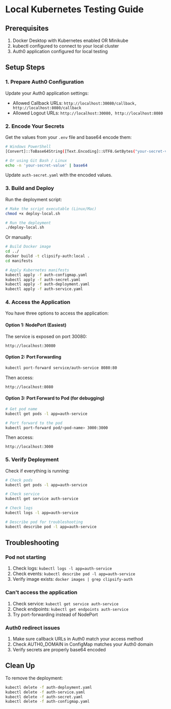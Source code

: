 # Local Kubernetes Testing Guide

## Prerequisites

1. Docker Desktop with Kubernetes enabled OR Minikube
2. kubectl configured to connect to your local cluster
3. Auth0 application configured for local testing

## Setup Steps

### 1. Prepare Auth0 Configuration

Update your Auth0 application settings:
- Allowed Callback URLs: `http://localhost:30080/callback, http://localhost:8080/callback`
- Allowed Logout URLs: `http://localhost:30080, http://localhost:8080`

### 2. Encode Your Secrets

Get the values from your `.env` file and base64 encode them:

```bash
# Windows PowerShell
[Convert]::ToBase64String([Text.Encoding]::UTF8.GetBytes("your-secret-value"))

# Or using Git Bash / Linux
echo -n 'your-secret-value' | base64
```

Update `auth-secret.yaml` with the encoded values.

### 3. Build and Deploy

Run the deployment script:

```bash
# Make the script executable (Linux/Mac)
chmod +x deploy-local.sh

# Run the deployment
./deploy-local.sh
```

Or manually:

```bash
# Build Docker image
cd ../
docker build -t clipsify-auth:local .
cd manifests

# Apply Kubernetes manifests
kubectl apply -f auth-configmap.yaml
kubectl apply -f auth-secret.yaml
kubectl apply -f auth-deployment.yaml
kubectl apply -f auth-service.yaml
```

### 4. Access the Application

You have three options to access the application:

#### Option 1: NodePort (Easiest)
The service is exposed on port 30080:
```
http://localhost:30080
```

#### Option 2: Port Forwarding
```bash
kubectl port-forward service/auth-service 8080:80
```
Then access:
```
http://localhost:8080
```

#### Option 3: Port Forward to Pod (for debugging)
```bash
# Get pod name
kubectl get pods -l app=auth-service

# Port forward to the pod
kubectl port-forward pod/<pod-name> 3000:3000
```
Then access:
```
http://localhost:3000
```

### 5. Verify Deployment

Check if everything is running:

```bash
# Check pods
kubectl get pods -l app=auth-service

# Check service
kubectl get service auth-service

# Check logs
kubectl logs -l app=auth-service

# Describe pod for troubleshooting
kubectl describe pod -l app=auth-service
```

## Troubleshooting

### Pod not starting
1. Check logs: `kubectl logs -l app=auth-service`
2. Check events: `kubectl describe pod -l app=auth-service`
3. Verify image exists: `docker images | grep clipsify-auth`

### Can't access the application
1. Check service: `kubectl get service auth-service`
2. Check endpoints: `kubectl get endpoints auth-service`
3. Try port-forwarding instead of NodePort

### Auth0 redirect issues
1. Make sure callback URLs in Auth0 match your access method
2. Check AUTH0_DOMAIN in ConfigMap matches your Auth0 domain
3. Verify secrets are properly base64 encoded

## Clean Up

To remove the deployment:

```bash
kubectl delete -f auth-deployment.yaml
kubectl delete -f auth-service.yaml
kubectl delete -f auth-secret.yaml
kubectl delete -f auth-configmap.yaml
```